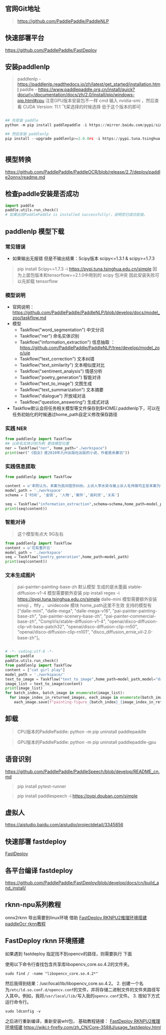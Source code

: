 ## 官网Git地址 
> https://github.com/PaddlePaddle/PaddleNLP


## 快速部署平台
https://github.com/PaddlePaddle/FastDeploy

## 安装paddlenlp
> paddlenlp - https://paddlenlp.readthedocs.io/zh/latest/get_started/installation.html
> paddle - https://www.paddlepaddle.org.cn/install/quick?docurl=/documentation/docs/zh/2.0/install/pip/windows-pip.html#cpu
> 注意GPU版本安装包不一样 cmd 输入 nvidia-smi ，然后查看  CUDA Version: 11.1 飞桨选择的时候选择 低于这个版本的即可
```python

## 先安装 paddle 
python -m pip install paddlepaddle -i https://mirror.baidu.com/pypi/simple

## 然后安装 paddlenlp
pip install --upgrade paddlenlp>=2.0.0rc -i https://pypi.tuna.tsinghua.edu.cn/simple



```

## 模型转换

https://github.com/PaddlePaddle/PaddleOCR/blob/release/2.7/deploy/paddle2onnx/readme.md

## 检查paddle安装是否成功
> 
```python
import paddle
paddle.utils.run_check()
# 如果出现PaddlePaddle is installed successfully!，说明您已成功安装。
```

## paddlenlp 模型下载

### 常见错误
  - 如果输出无报错 但是不输出结果：Scipy版本 scipy<=1.3.1 & scipy>=1.7.3 
  > pip install Scipy==1.7.3 -i https://pypi.tuna.tsinghua.edu.cn/simple
  > 因为上面包版本和tensorflow==2.1.0中用到的 scipy 包冲突 因此安装失败可以先卸载 tensorflow

### 模型说明
 - 官网说明： https://github.com/PaddlePaddle/PaddleNLP/blob/develop/docs/model_zoo/taskflow.md
 - 模型
   - Taskflow("word_segmentation") 中文分词
   - Taskflow("ner")  命名实体识别
   - Taskflow("information_extraction") 信息抽取 ：https://github.com/PaddlePaddle/PaddleNLP/tree/develop/model_zoo/uie
   - Taskflow("text_correction") 文本纠错
   - Taskflow("text_similarity") 文本相似度对比
   - Taskflow("sentiment_analysis") 情感分析
   - Taskflow("poetry_generation") 智能对诗
   - Taskflow("text_to_image") 文图生成
   - Taskflow("text_summarization") 文本摘要
   - Taskflow("dialogue")	开放域对话
   - Taskflow("question_answering") 生成式对话
 - Taskflow默认会将任务相关模型等文件保存到$HOME/.paddlenlp下，可以在任务初始化的时候通过home_path自定义修改保存路径 

### 实践 NER
```python
from paddlenlp import Taskflow
## 以命名实体识别为例 更改模型位置
ner = Taskflow("ner", home_path="./workspace")
print(ner("《孤女》是2010年九州出版社出版的小说，作者是余兼羽"))

```
### 实践信息提取

```python
from paddlenlp import Taskflow

content = u'本院认为，本案为民间借贷纠纷。上诉人李水染与被上诉人毛伟锋均主张本案为被上诉人毛伟锋与张晓环的夫妻共同债务，本案争议焦点之一为本案债务是否夫妻共同债务的问题。首先，被上诉人毛伟锋以个人名义对外借款，根据合同相对性原则，效力仅及于其本人，除非该债务是用于日常家庭生活的小额债务，其享有家事代理权，效力及于夫妻的另一方。审查本案债务数额高达180余万元，超过家事代理的合理范围，该举债行为的效力不当然及于上诉人张晓环。其次，根据《中华人民共和国婚姻法》第四十一条规定，离婚时，原为夫妻共同生活所负的债务，应当共同偿还。确定夫妻共同债务的关键在于是否为夫妻共同生活所借。审查借据上记载的借款用途为因移民而借款，被上诉人毛伟锋又称其于2011年2月支取该款后，将其中145万元用于归还高利贷，60万元支付给上诉人张晓环，但上诉人张晓环予以否认，毛伟锋亦没有提交巨额款项交付的相关证据。再次，离婚时被上诉人毛伟锋没有提到存在夫妻共同债务，其在离婚后再声称存在夫妻共同债务违背此前的约定，最后，上诉人李水染作为被上诉人毛伟锋的母亲，对被上诉人毛伟锋与上诉人张晓环离婚事宜应当清楚，其在两人离婚时没有主张本案的巨额债务不符合常理，在两人婚姻关系存续期间亦未向上诉人张晓环主张过权利，在两人离婚后才向被上诉人毛伟锋主张权利，在款项交付之时亦未向上诉人张晓环主张过债务的成立，由此可见，上诉人李水染由始至终并未将该债务作为夫妻共同债务看待。综上，原审认定本案债务为被上诉人毛伟锋的个人债务正确，本院予以维持。'
model_path = './workspace'
schema = ['时间', '金钱', '人物','案件','高利贷','关系']

seq = Taskflow("information_extraction",schema=schema,home_path=model_path)
print(seq(content))
```
### 智能对诗
> 这个模型有点大 9G左右 
```python
from paddlenlp import Taskflow
content = u'花有重开日'
model_path = './workspace'
seq = Taskflow("poetry_generation",home_path=model_path)
print(seq(content))


```
### 文本生成图片
> pai-painter-painting-base-zh 默认模型 生成的是水墨画 
> stable-diffusion-v1-4 模型需要额外安装  pip install regex -i https://pypi.tuna.tsinghua.edu.cn/simple
> dalle-mini 模型需要额外安装  emoji ，ftfy ， unidecode 模块
> home_path这里不生效
> 支持的模型有["dalle-mini", "dalle-mega", "dalle-mega-v16", "pai-painter-painting-base-zh", "pai-painter-scenery-base-zh", "pai-painter-commercial-base-zh", "CompVis/stable-diffusion-v1-4", "openai/disco-diffusion-clip-vit-base-patch32", "openai/disco-diffusion-clip-rn50", "openai/disco-diffusion-clip-rn101", "disco_diffusion_ernie_vil-2.0-base-zh"]。

```python

# -*- coding:utf-8 -*-
import paddle
paddle.utils.run_check()
from paddlenlp import Taskflow
content = ["cat girl play"]
model_path = './workspace/'
text_to_image = Taskflow("text_to_image",home_path=model_path,model="dalle-mini")
image_list = text_to_image(content)
print(image_list)
for batch_index, batch_image in enumerate(image_list):
  for image_index_in_returned_images, each_image in enumerate(batch_image):
    each_image.save(f"painting-figure_{batch_index}_{image_index_in_returned_images}.png")


```

## 卸载

> CPU版本的PaddlePaddle: python -m pip uninstall paddlepaddle

> GPU版本的PaddlePaddle: python -m pip uninstall paddlepaddle-gpu




## 语音识别 
https://github.com/PaddlePaddle/PaddleSpeech/blob/develop/README_cn.md
> pip install pytest-runner

> pip install paddlespeech -i https://pypi.douban.com/simple

## 虚拟人
https://aistudio.baidu.com/aistudio/projectdetail/3345856


## 快速部署 fastdeploy

[FastDeploy](https://github.com/PaddlePaddle/FastDeploy)

## 各平台编译 fastdeploy
https://github.com/PaddlePaddle/FastDeploy/blob/develop/docs/cn/build_and_install/

## rknn-npu系列教程
onnx2rknn 导出需要到linux环境 借助 [FastDeploy RKNPU2推理环境搭建](https://github.com/PaddlePaddle/FastDeploy/blob/develop/docs/cn/faq/rknpu2/environment.md)
[paddleOcr rknn教程](https://github.com/PaddlePaddle/PaddleOCR/tree/ad0d5e252692fa8e8c7795933c74058251f076da/deploy/fastdeploy/rockchip/python)

## FastDeploy rknn 环境搭建
如果遇到 fastdeploy 指定找不到opencv的路径，则需要执行 下面

使用以下命令行查找包含共享库libopencv_core.so.4.2的文件夹。
```
sudo find / -name "libopencv_core.so.4.2*"
```
然后我得到结果：/usr/local/lib/libopencv_core.so.4.2。
2. 创建一个名为`/etc/ld.so.conf.d/opencv.conf`的文件，并将存储二进制文件的文件夹路径写入其中。例如，我将`/usr/local/lib/`写入我的`opencv.conf`文件。
3. 按如下方式运行命令行。
```
sudo ldconfig -v
```
之后进行重新编译，重新安装whl包，
基础教程链接：
[FastDeploy RKNPU2推理环境搭建](https://github.com/PaddlePaddle/FastDeploy/blob/develop/docs/cn/build_and_install/rknpu2.md)
https://wiki.t-firefly.com/zh_CN/Core-3588J/usage_fastdeploy.html

